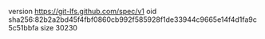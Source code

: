 version https://git-lfs.github.com/spec/v1
oid sha256:82b2a2bd45f4fbf0860cb992f585928f1de33944c9665e14f4d1fa9c5c51bbfa
size 30230
